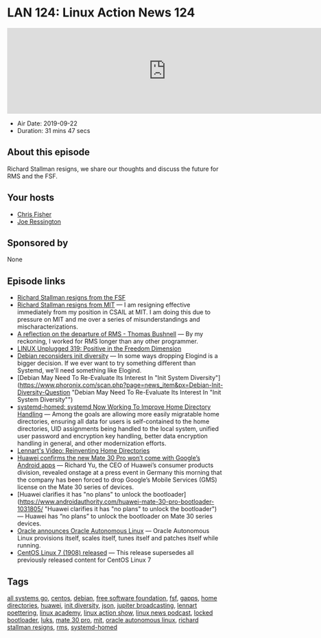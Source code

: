 # LAN 124: Linux Action News 124

<iframe src="https://player.fireside.fm/v2/DAcK9LdX+Mk4kY5HJ?theme=dark" width="740" height="200" frameborder="0" scrolling="no"></iframe>

* Air Date: 2019-09-22
* Duration: 31 mins 47 secs

## About this episode

Richard Stallman resigns, we share our thoughts and discuss the future for RMS and the FSF.

## Your hosts
* [Chris Fisher](https://linuxactionnews.com/hosts/chris)
* [Joe Ressington](https://linuxactionnews.com/hosts/joe)

## Sponsored by

None



## Episode links

  * [Richard Stallman resigns from the FSF](https://www.fsf.org/news/richard-m-stallman-resigns "Richard Stallman resigns from the FSF")
  * [Richard Stallman resigns from MIT](https://stallman.org/archives/2019-jul-oct.html#16_September_2019_\(Resignation\) "Richard Stallman resigns from MIT") — I am resigning effective immediately from my position in CSAIL at MIT. I am doing this due to pressure on MIT and me over a series of misunderstandings and mischaracterizations.
  * [A reflection on the departure of RMS - Thomas Bushnell](https://medium.com/@thomas.bushnell/a-reflection-on-the-departure-of-rms-18e6a835fd84 "A reflection on the departure of RMS - Thomas Bushnell") — By my reckoning, I worked for RMS longer than any other programmer.
  * [LINUX Unplugged 319: Positive in the Freedom Dimension](https://linuxunplugged.com/319 "LINUX Unplugged 319: Positive in the Freedom Dimension")
  * [Debian reconsiders init diversity](https://lists.debian.org/debian-devel-announce/2019/09/msg00001.html "Debian reconsiders init diversity") — In some ways dropping Elogind is a bigger decision. If we ever want to try something different than Systemd, we'll need something like Elogind. 
  * [Debian May Need To Re-Evaluate Its Interest In "Init System Diversity"](https://www.phoronix.com/scan.php?page=news_item&px=Debian-Init-Diversity-Question "Debian May Need To Re-Evaluate Its Interest In "Init System Diversity"")
  * [systemd-homed: systemd Now Working To Improve Home Directory Handling](https://www.phoronix.com/scan.php?page=news_item&px=systemd-homed "systemd-homed: systemd Now Working To Improve Home Directory Handling") — Among the goals are allowing more easily migratable home directories, ensuring all data for users is self-contained to the home directories, UID assignments being handled to the local system, unified user password and encryption key handling, better data encryption handling in general, and other modernization efforts.
  * [Lennart's Video: Reinventing Home Directories](https://media.ccc.de/v/ASG2019-164-reinventing-home-directories#t=819 "Lennart's Video: Reinventing Home Directories")
  * [Huawei confirms the new Mate 30 Pro won’t come with Google’s Android apps](https://www.theverge.com/2019/9/19/20873690/huawei-mate-30-series-phones-google-android-ban-apps-block "Huawei confirms the new Mate 30 Pro won’t come with Google’s Android apps") — Richard Yu, the CEO of Huawei’s consumer products division, revealed onstage at a press event in Germany this morning that the company has been forced to drop Google’s Mobile Services (GMS) license on the Mate 30 series of devices.
  * [Huawei clarifies it has "no plans" to unlock the bootloader](https://www.androidauthority.com/huawei-mate-30-pro-bootloader-1031805/ "Huawei clarifies it has "no plans" to unlock the bootloader") — Huawei has “no plans” to unlock the bootloader on Mate 30 series devices. 
  * [Oracle announces Oracle Autonomous Linux](https://www.zdnet.com/article/oracle-announces-oracle-autonomous-linux/ "Oracle announces Oracle Autonomous Linux") — Oracle Autonomous Linux provisions itself, scales itself, tunes itself and patches itself while running.
  * [CentOS Linux 7 (1908) released](https://lists.centos.org/pipermail/centos-announce/2019-September/023405.html "CentOS Linux 7 \(1908\) released") — This release supersedes all previously released content for CentOS Linux 7



## Tags

[all systems go](https://linuxactionnews.com/tags/all%20systems%20go), [centos](https://linuxactionnews.com/tags/centos), [debian](https://linuxactionnews.com/tags/debian), [free software foundation](https://linuxactionnews.com/tags/free%20software%20foundation), [fsf](https://linuxactionnews.com/tags/fsf), [gapps](https://linuxactionnews.com/tags/gapps), [home directories](https://linuxactionnews.com/tags/home%20directories), [huawei](https://linuxactionnews.com/tags/huawei), [init diversity](https://linuxactionnews.com/tags/init%20diversity), [json](https://linuxactionnews.com/tags/json), [jupiter broadcasting](https://linuxactionnews.com/tags/jupiter%20broadcasting), [lennart poettering](https://linuxactionnews.com/tags/lennart%20poettering), [linux academy](https://linuxactionnews.com/tags/linux%20academy), [linux action show](https://linuxactionnews.com/tags/linux%20action%20show), [linux news podcast](https://linuxactionnews.com/tags/linux%20news%20podcast), [locked bootloader](https://linuxactionnews.com/tags/locked%20bootloader), [luks](https://linuxactionnews.com/tags/luks), [mate 30 pro](https://linuxactionnews.com/tags/mate%2030%20pro), [mit](https://linuxactionnews.com/tags/mit), [oracle autonomous linux](https://linuxactionnews.com/tags/oracle%20autonomous%20linux), [richard stallman resigns](https://linuxactionnews.com/tags/richard%20stallman%20resigns), [rms](https://linuxactionnews.com/tags/rms), [systemd-homed](https://linuxactionnews.com/tags/systemd-homed)